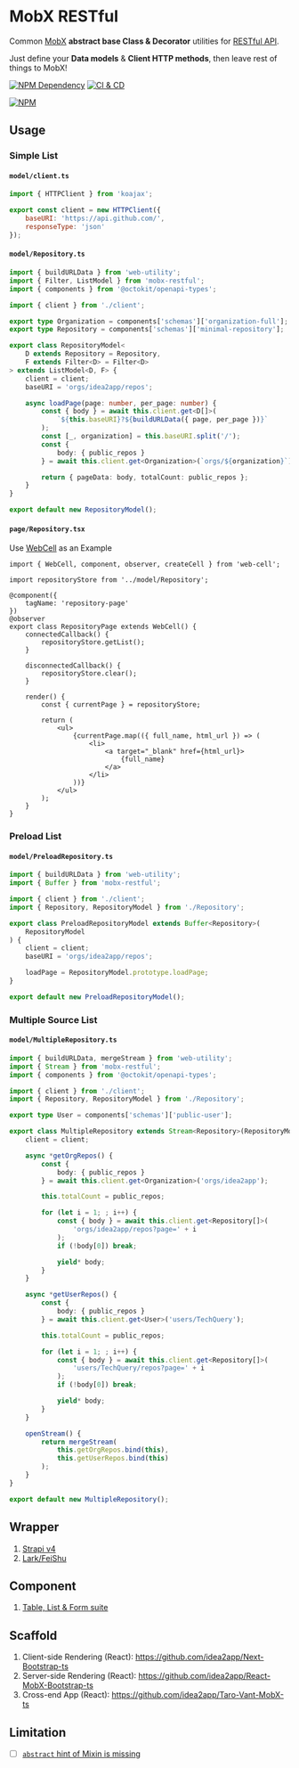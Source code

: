 # MobX RESTful

Common [MobX][1] **abstract base Class & Decorator** utilities for [RESTful API][2].

Just define your **Data models** & **Client HTTP methods**, then leave rest of things to MobX!

[![NPM Dependency](https://img.shields.io/librariesio/github/idea2app/MobX-RESTful.svg)][3]
[![CI & CD](https://github.com/idea2app/MobX-RESTful/actions/workflows/main.yml/badge.svg)][4]

[![NPM](https://nodei.co/npm/mobx-restful.png?downloads=true&downloadRank=true&stars=true)][5]

## Usage

### Simple List

#### `model/client.ts`

```javascript
import { HTTPClient } from 'koajax';

export const client = new HTTPClient({
    baseURI: 'https://api.github.com/',
    responseType: 'json'
});
```

#### `model/Repository.ts`

```typescript
import { buildURLData } from 'web-utility';
import { Filter, ListModel } from 'mobx-restful';
import { components } from '@octokit/openapi-types';

import { client } from './client';

export type Organization = components['schemas']['organization-full'];
export type Repository = components['schemas']['minimal-repository'];

export class RepositoryModel<
    D extends Repository = Repository,
    F extends Filter<D> = Filter<D>
> extends ListModel<D, F> {
    client = client;
    baseURI = 'orgs/idea2app/repos';

    async loadPage(page: number, per_page: number) {
        const { body } = await this.client.get<D[]>(
            `${this.baseURI}?${buildURLData({ page, per_page })}`
        );
        const [_, organization] = this.baseURI.split('/');
        const {
            body: { public_repos }
        } = await this.client.get<Organization>(`orgs/${organization}`);

        return { pageData: body, totalCount: public_repos };
    }
}

export default new RepositoryModel();
```

#### `page/Repository.tsx`

Use [WebCell][6] as an Example

```tsx
import { WebCell, component, observer, createCell } from 'web-cell';

import repositoryStore from '../model/Repository';

@component({
    tagName: 'repository-page'
})
@observer
export class RepositoryPage extends WebCell() {
    connectedCallback() {
        repositoryStore.getList();
    }

    disconnectedCallback() {
        repositoryStore.clear();
    }

    render() {
        const { currentPage } = repositoryStore;

        return (
            <ul>
                {currentPage.map(({ full_name, html_url }) => (
                    <li>
                        <a target="_blank" href={html_url}>
                            {full_name}
                        </a>
                    </li>
                ))}
            </ul>
        );
    }
}
```

### Preload List

#### `model/PreloadRepository.ts`

```typescript
import { buildURLData } from 'web-utility';
import { Buffer } from 'mobx-restful';

import { client } from './client';
import { Repository, RepositoryModel } from './Repository';

export class PreloadRepositoryModel extends Buffer<Repository>(
    RepositoryModel
) {
    client = client;
    baseURI = 'orgs/idea2app/repos';

    loadPage = RepositoryModel.prototype.loadPage;
}

export default new PreloadRepositoryModel();
```

### Multiple Source List

#### `model/MultipleRepository.ts`

```typescript
import { buildURLData, mergeStream } from 'web-utility';
import { Stream } from 'mobx-restful';
import { components } from '@octokit/openapi-types';

import { client } from './client';
import { Repository, RepositoryModel } from './Repository';

export type User = components['schemas']['public-user'];

export class MultipleRepository extends Stream<Repository>(RepositoryModel) {
    client = client;

    async *getOrgRepos() {
        const {
            body: { public_repos }
        } = await this.client.get<Organization>('orgs/idea2app');

        this.totalCount = public_repos;

        for (let i = 1; ; i++) {
            const { body } = await this.client.get<Repository[]>(
                'orgs/idea2app/repos?page=' + i
            );
            if (!body[0]) break;

            yield* body;
        }
    }

    async *getUserRepos() {
        const {
            body: { public_repos }
        } = await this.client.get<User>('users/TechQuery');

        this.totalCount = public_repos;

        for (let i = 1; ; i++) {
            const { body } = await this.client.get<Repository[]>(
                'users/TechQuery/repos?page=' + i
            );
            if (!body[0]) break;

            yield* body;
        }
    }

    openStream() {
        return mergeStream(
            this.getOrgRepos.bind(this),
            this.getUserRepos.bind(this)
        );
    }
}

export default new MultipleRepository();
```

## Wrapper

1. [Strapi v4](https://github.com/idea2app/MobX-RESTful/blob/main/wrapper/Strapi)
2. [Lark/FeiShu](https://github.com/idea2app/MobX-Lark)

## Component

1. [Table, List & Form suite](https://github.com/idea2app/MobX-RESTful-table)

## Scaffold

1.  Client-side Rendering (React): https://github.com/idea2app/Next-Bootstrap-ts
2.  Server-side Rendering (React): https://github.com/idea2app/React-MobX-Bootstrap-ts
3.  Cross-end App (React): https://github.com/idea2app/Taro-Vant-MobX-ts

## Limitation

-   [ ] [`abstract` hint of Mixin is missing][7]

[1]: https://mobx.js.org/
[2]: https://en.wikipedia.org/wiki/Representational_state_transfer
[3]: https://libraries.io/npm/mobx-restful
[4]: https://github.com/idea2app/MobX-RESTful/actions/workflows/main.yml
[5]: https://nodei.co/npm/mobx-restful/
[6]: https://github.com/EasyWebApp/WebCell
[7]: https://github.com/microsoft/TypeScript/issues/39752#issuecomment-1239810720
